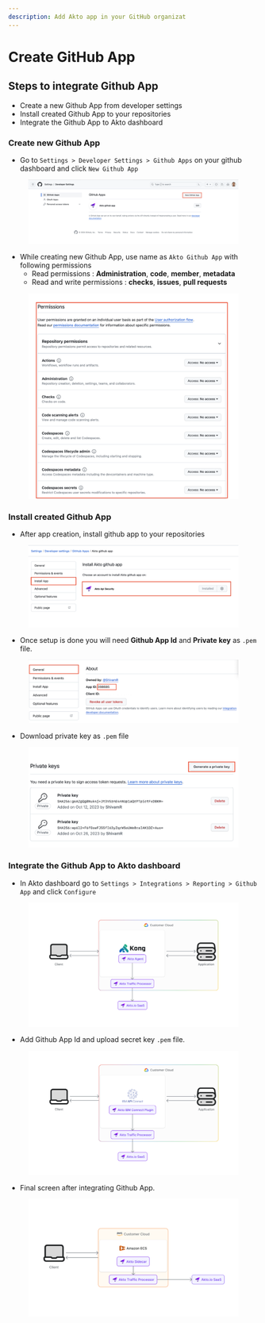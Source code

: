 ```yaml
---
description: Add Akto app in your GitHub organizat
---
```


# Create GitHub App

## **Steps to integrate Github App**

* Create a new Github App from developer settings
* Install created Github App to your repositories
* Integrate the Github App to Akto dashboard

### **Create new Github App**

* Go to `Settings > Developer Settings > Github Apps` on your github dashboard and click `New Github App`

<figure><img src="../../../.gitbook/assets/image (3) (1) (1) (1) (1).png" alt=""><figcaption></figcaption></figure>

* While creating new Github App, use name as `Akto Github App` with following permissions
  * Read permissions : **Administration**, **code**, **member**, **metadata**
  * Read and write permissions : **checks**, **issues**, **pull requests**

<figure><img src="../../../.gitbook/assets/image (4) (1) (1) (1).png" alt=""><figcaption></figcaption></figure>

### **Install created Github App**

* After app creation, install github app to your repositories

<figure><img src="../../../.gitbook/assets/image (5) (1) (1) (1).png" alt=""><figcaption></figcaption></figure>

* Once setup is done you will need **Github App Id** and **Private key** as `.pem` file.

<figure><img src="../../../.gitbook/assets/image (7) (1) (1).png" alt=""><figcaption></figcaption></figure>

* Download private key as `.pem` file

<figure><img src="../../../.gitbook/assets/image (8) (1).png" alt=""><figcaption></figcaption></figure>

### **Integrate the Github App to Akto dashboard**

* In Akto dashboard go to `Settings > Integrations > Reporting > Github App` and click `Configure`

<figure><img src="../../../.gitbook/assets/image (9).png" alt=""><figcaption></figcaption></figure>

* Add Github App Id and upload secret key `.pem` file.

<figure><img src="../../../.gitbook/assets/image (10).png" alt=""><figcaption></figcaption></figure>

* Final screen after integrating Github App.

<figure><img src="../../../.gitbook/assets/image (12).png" alt=""><figcaption></figcaption></figure>
